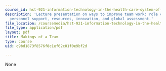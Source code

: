 ```yaml
---
course_id: hst-921-information-technology-in-the-health-care-system-of-the-future-spring-2009
description: 'Lecture presentation on ways to improve team work: role clarity, communication,
  personnel support, resources, innovation, and global assessment.'
file_location: /coursemedia/hst-921-information-technology-in-the-health-care-system-of-the-future-spring-2009/c9bd1873f8576f8c1ef62c01f0e9bf2d_MITHST_921S09_lec04_tu_tm.pdf
file_type: application/pdf
layout: pdf
title: Makings of a Team
type: course
uid: c9bd1873f8576f8c1ef62c01f0e9bf2d

---
```

None